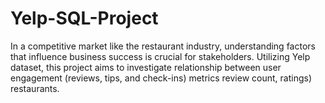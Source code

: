 # Yelp-SQL-Project

In a competitive market like the restaurant industry, understanding factors that influence business success is crucial for stakeholders. Utilizing Yelp dataset, this project aims to investigate relationship between user engagement (reviews, tips, and check-ins) metrics review count, ratings) restaurants.
